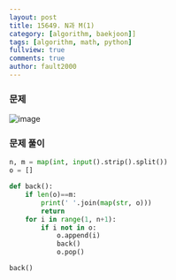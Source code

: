 ```yaml
---
layout: post
title: 15649. N과 M(1)
category: [algorithm, baekjoon]]
tags: [algorithm, math, python]
fullview: true
comments: true
author: fault2000
---
```

### 문제

![image](https://user-images.githubusercontent.com/73513005/153750481-b0f86b5e-5f4a-4ff3-afc0-165fbf8fde87.png)

### 문제 풀이

```python
n, m = map(int, input().strip().split())
o = []

def back():
    if len(o)==m:
        print(' '.join(map(str, o)))
        return
    for i in range(1, n+1):
        if i not in o:
            o.append(i)
            back()
            o.pop()

back()
```